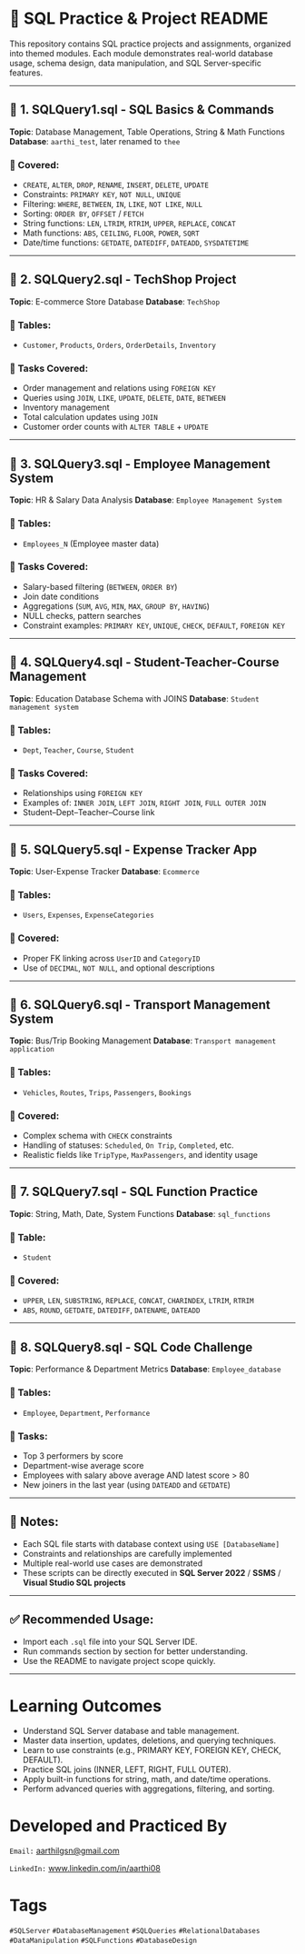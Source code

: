 # 📘 SQL Practice & Project README

This repository contains SQL practice projects and assignments, organized into themed modules. Each module demonstrates real-world database usage, schema design, data manipulation, and SQL Server-specific features.

---

## 📁 1. SQLQuery1.sql - SQL Basics & Commands
**Topic**: Database Management, Table Operations, String & Math Functions  
**Database**: `aarthi_test`, later renamed to `thee`

### 🔹 Covered:
- `CREATE`, `ALTER`, `DROP`, `RENAME`, `INSERT`, `DELETE`, `UPDATE`
- Constraints: `PRIMARY KEY`, `NOT NULL`, `UNIQUE`
- Filtering: `WHERE`, `BETWEEN`, `IN`, `LIKE`, `NOT LIKE`, `NULL`
- Sorting: `ORDER BY`, `OFFSET` / `FETCH`
- String functions: `LEN`, `LTRIM`, `RTRIM`, `UPPER`, `REPLACE`, `CONCAT`
- Math functions: `ABS`, `CEILING`, `FLOOR`, `POWER`, `SQRT`
- Date/time functions: `GETDATE`, `DATEDIFF`, `DATEADD`, `SYSDATETIME`

---

## 📁 2. SQLQuery2.sql - TechShop Project
**Topic**: E-commerce Store Database
**Database**: `TechShop`

### 🔹 Tables:
- `Customer`, `Products`, `Orders`, `OrderDetails`, `Inventory`

### 🔹 Tasks Covered:
- Order management and relations using `FOREIGN KEY`
- Queries using `JOIN`, `LIKE`, `UPDATE`, `DELETE`, `DATE`, `BETWEEN`
- Inventory management
- Total calculation updates using `JOIN`
- Customer order counts with `ALTER TABLE` + `UPDATE`

---

## 📁 3. SQLQuery3.sql - Employee Management System
**Topic**: HR & Salary Data Analysis
**Database**: `Employee Management System`

### 🔹 Tables:
- `Employees_N` (Employee master data)

### 🔹 Tasks Covered:
- Salary-based filtering (`BETWEEN`, `ORDER BY`)
- Join date conditions
- Aggregations (`SUM`, `AVG`, `MIN`, `MAX`, `GROUP BY`, `HAVING`)
- NULL checks, pattern searches
- Constraint examples: `PRIMARY KEY`, `UNIQUE`, `CHECK`, `DEFAULT`, `FOREIGN KEY`

---

## 📁 4. SQLQuery4.sql - Student-Teacher-Course Management
**Topic**: Education Database Schema with JOINS
**Database**: `Student management system`

### 🔹 Tables:
- `Dept`, `Teacher`, `Course`, `Student`

### 🔹 Tasks Covered:
- Relationships using `FOREIGN KEY`
- Examples of: `INNER JOIN`, `LEFT JOIN`, `RIGHT JOIN`, `FULL OUTER JOIN`
- Student–Dept–Teacher–Course link

---

## 📁 5. SQLQuery5.sql - Expense Tracker App
**Topic**: User-Expense Tracker
**Database**: `Ecommerce`

### 🔹 Tables:
- `Users`, `Expenses`, `ExpenseCategories`

### 🔹 Covered:
- Proper FK linking across `UserID` and `CategoryID`
- Use of `DECIMAL`, `NOT NULL`, and optional descriptions

---

## 📁 6. SQLQuery6.sql - Transport Management System
**Topic**: Bus/Trip Booking Management
**Database**: `Transport management application`

### 🔹 Tables:
- `Vehicles`, `Routes`, `Trips`, `Passengers`, `Bookings`

### 🔹 Covered:
- Complex schema with `CHECK` constraints
- Handling of statuses: `Scheduled`, `On Trip`, `Completed`, etc.
- Realistic fields like `TripType`, `MaxPassengers`, and identity usage

---

## 📁 7. SQLQuery7.sql - SQL Function Practice
**Topic**: String, Math, Date, System Functions
**Database**: `sql_functions`

### 🔹 Table:
- `Student`

### 🔹 Covered:
- `UPPER`, `LEN`, `SUBSTRING`, `REPLACE`, `CONCAT`, `CHARINDEX`, `LTRIM`, `RTRIM`
- `ABS`, `ROUND`, `GETDATE`, `DATEDIFF`, `DATENAME`, `DATEADD`

---

## 📁 8. SQLQuery8.sql - SQL Code Challenge
**Topic**: Performance & Department Metrics
**Database**: `Employee_database`

### 🔹 Tables:
- `Employee`, `Department`, `Performance`

### 🔹 Tasks:
- Top 3 performers by score
- Department-wise average score
- Employees with salary above average AND latest score > 80
- New joiners in the last year (using `DATEADD` and `GETDATE`)

---

## 📌 Notes:
- Each SQL file starts with database context using `USE [DatabaseName]`
- Constraints and relationships are carefully implemented
- Multiple real-world use cases are demonstrated
- These scripts can be directly executed in **SQL Server 2022** / **SSMS** / **Visual Studio SQL projects**

---

## ✅ Recommended Usage:
- Import each `.sql` file into your SQL Server IDE.
- Run commands section by section for better understanding.
- Use the README to navigate project scope quickly.

---

# Learning Outcomes

-  Understand SQL Server database and table management.
-  Master data insertion, updates, deletions, and querying techniques.
-  Learn to use constraints (e.g., PRIMARY KEY, FOREIGN KEY, CHECK, DEFAULT).
-  Practice SQL joins (INNER, LEFT, RIGHT, FULL OUTER).
-  Apply built-in functions for string, math, and date/time operations.
-  Perform advanced queries with aggregations, filtering, and sorting.

# Developed and Practiced By

```Email:``` aarthilgsn@gmail.com

```LinkedIn:``` www.linkedin.com/in/aarthi08


# Tags
```#SQLServer``` ```#DatabaseManagement``` ```#SQLQueries``` ```#RelationalDatabases``` ```#DataManipulation``` ```#SQLFunctions``` ```#DatabaseDesign```



